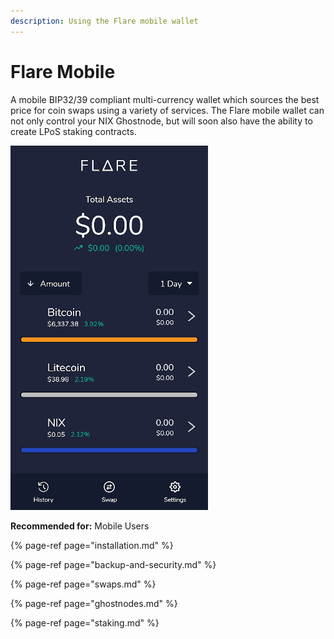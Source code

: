 ```yaml
---
description: Using the Flare mobile wallet
---
```


# Flare Mobile

A mobile BIP32/39 compliant multi-currency wallet which sources the best price for coin swaps using a variety of services. The Flare mobile wallet can not only control your NIX Ghostnode, but will soon also have the ability to create LPoS staking contracts.

![](../../.gitbook/assets/fm-home.png)

**Recommended for:** Mobile Users

{% page-ref page="installation.md" %}

{% page-ref page="backup-and-security.md" %}

{% page-ref page="swaps.md" %}

{% page-ref page="ghostnodes.md" %}

{% page-ref page="staking.md" %}

